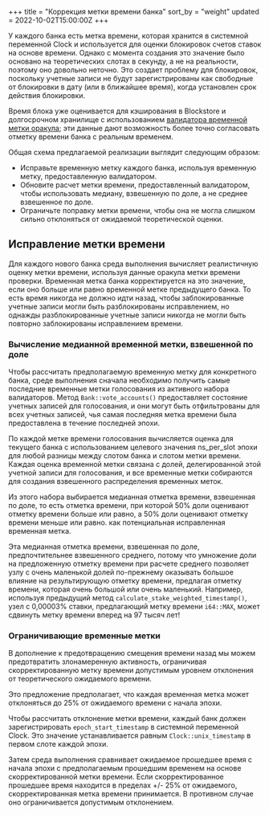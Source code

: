 +++
title = "Коррекция метки времени банка"
sort_by = "weight"
updated = 2022-10-02T15:00:00Z
+++

У каждого банка есть метка времени, которая хранится в системной переменной Clock и используется для оценки блокировок счетов ставок на основе времени. Однако с момента создания это значение было основано на теоретических слотах в секунду, а не на реальности, поэтому оно довольно неточно. Это создает проблему для блокировок, поскольку учетные записи не будут зарегистрированы как свободные от блокировки в дату (или в ближайшее время), когда установлен срок действия блокировки.

Время блока уже оценивается для кэширования в Blockstore и долгосрочном хранилище с использованием [валидатора временной метки оракула](validator-timestamp-oracle/); эти данные дают возможность более точно согласовать отметку времени банка с реальным временем.

Общая схема предлагаемой реализации выглядит следующим образом:

- Исправьте временную метку каждого банка, используя временную метку, предоставленную валидатором.
- Обновите расчет метки времени, предоставленный валидатором, чтобы использовать медиану, взвешенную по доле, а не среднее взвешенное по доле.
- Ограничьте поправку метки времени, чтобы она не могла слишком сильно отклоняться от ожидаемой теоретической оценки.

## Исправление метки времени

Для каждого нового банка среда выполнения вычисляет реалистичную оценку метки времени, используя данные оракула метки времени проверки. Временная метка банка корректируется на это значение, если оно больше или равно временной метке предыдущего банка. То есть время никогда не должно идти назад, чтобы заблокированные учетные записи могли быть разблокированы исправлением, но однажды разблокированные учетные записи никогда не могли быть повторно заблокированы исправлением времени.

### Вычисление медианной временной метки, взвешенной по доле

Чтобы рассчитать предполагаемую временную метку для конкретного банка, среде выполнения сначала необходимо получить самые последние временные метки голосования из активного набора валидаторов. Метод `Bank::vote_accounts()` предоставляет состояние учетных записей для голосования, и они могут быть отфильтрованы для всех учетных записей, чья самая последняя метка времени была предоставлена ​​в течение последней эпохи.

По каждой метке времени голосования вычисляется оценка для текущего банка с использованием целевого значения ns_per_slot эпохи для любой разницы между слотом банка и слотом метки времени. Каждая оценка временной метки связана с долей, делегированной этой учетной записи для голосования, и все временные метки собираются для создания взвешенного распределения временных меток.

Из этого набора выбирается медианная отметка времени, взвешенная по доле, то есть отметка времени, при которой 50% доли оценивают отметку времени больше или равно, а 50% доли оценивают отметку времени меньше или равно. как потенциальная исправленная временная метка.

Эта медианная отметка времени, взвешенная по доле, предпочтительнее взвешенного среднего, потому что умножение доли на предложенную отметку времени при расчете среднего позволяет узлу с очень маленькой долей по-прежнему оказывать большое влияние на результирующую отметку времени, предлагая отметку времени, которая очень большой или очень маленький. Например, используя предыдущий метод `calculate_stake_weighted_timestamp()`, узел с 0,00003% ставки, предлагающий метку времени `i64::MAX`, может сдвинуть метку времени вперед на 97 тысяч лет!

### Ограничивающие временные метки

В дополнение к предотвращению смещения времени назад мы можем предотвратить злонамеренную активность, ограничивая скорректированную метку времени допустимым уровнем отклонения от теоретического ожидаемого времени.

Это предложение предполагает, что каждая временная метка может отклоняться до 25% от ожидаемого времени с начала эпохи.

Чтобы рассчитать отклонение метки времени, каждый банк должен зарегистрировать `epoch_start_timestamp` в системной переменной Clock. Это значение устанавливается равным `Clock::unix_timestamp` в первом слоте каждой эпохи.

Затем среда выполнения сравнивает ожидаемое прошедшее время с начала эпохи с предполагаемым прошедшим временем на основе скорректированной метки времени. Если скорректированное прошедшее время находится в пределах +/- 25% от ожидаемого, скорректированная метка времени принимается. В противном случае оно ограничивается допустимым отклонением.
